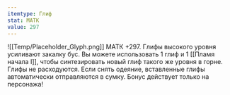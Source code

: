 ```yaml
---
itemtype: Глиф
stat: МАТК 
value: 297
---
```

![[Temp/Placeholder_Glyph.png]]
МАТК +297. Глифы высокого уровня усиливают закалку бус. Вы можете использовать 1 глиф и 1 [[Пламя начала I]], чтобы синтезировать новый глиф такого же уровня в горне. Глифы не расходуются. Если снять одеяние, вставленные глифы автоматически отправляются в сумку. Бонус действует только на персонажа!
